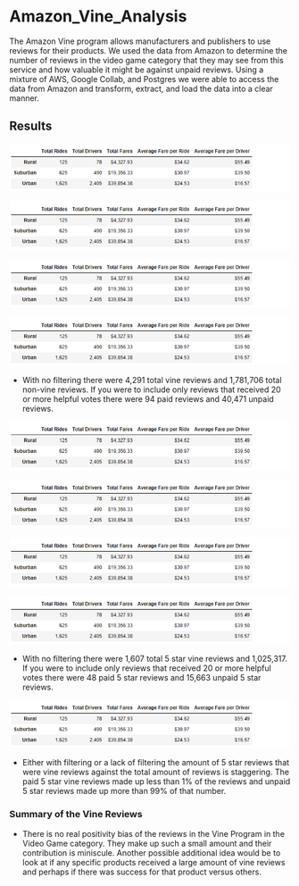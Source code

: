 # Amazon_Vine_Analysis
The Amazon Vine program allows manufacturers and publishers to use reviews for their products. We used the data from Amazon to determine the number of reviews in the video game category that they may see from this service and how valuable it might be against unpaid reviews. Using a mixture of AWS, Google Collab, and Postgres we were able to access the data from Amazon and transform, extract, and load the data into a clear manner.

## Results 

![](https://github.com/pbarana89/PyBer_Analysis/blob/main/Resources/Pyber_Summary.PNG)

![](https://github.com/pbarana89/PyBer_Analysis/blob/main/Resources/Pyber_Summary.PNG)

![](https://github.com/pbarana89/PyBer_Analysis/blob/main/Resources/Pyber_Summary.PNG)

![](https://github.com/pbarana89/PyBer_Analysis/blob/main/Resources/Pyber_Summary.PNG)

- With no filtering there were 4,291 total vine reviews and 1,781,706 total non-vine reviews. If you were to include only reviews that received 20 or more helpful votes there were 94 paid reviews and 40,471 unpaid reviews.

![](https://github.com/pbarana89/PyBer_Analysis/blob/main/Resources/Pyber_Summary.PNG)

![](https://github.com/pbarana89/PyBer_Analysis/blob/main/Resources/Pyber_Summary.PNG)

![](https://github.com/pbarana89/PyBer_Analysis/blob/main/Resources/Pyber_Summary.PNG)

![](https://github.com/pbarana89/PyBer_Analysis/blob/main/Resources/Pyber_Summary.PNG)

- With no filtering there were 1,607 total 5 star vine reviews and 1,025,317. If you were to include only reviews that received 20 or more helpful votes there were 48 paid 5 star reviews and 15,663 unpaid 5 star reviews.

![](https://github.com/pbarana89/PyBer_Analysis/blob/main/Resources/Pyber_Summary.PNG)

- Either with filtering or a lack of filtering the amount of 5 star reviews that were vine reviews against the total amount of reviews is staggering. The paid 5 star vine reviews made up less than 1% of the reviews and unpaid 5 star reviews made up more than 99% of that number.

### Summary of the Vine Reviews
- There is no real positivity bias of the reviews in the Vine Program in the Video Game category. They make up such a small amount and their contribution is miniscule. Another possible additional idea would be to look at if any specific products received a large amount of vine reviews and perhaps if there was success for that product versus others.
